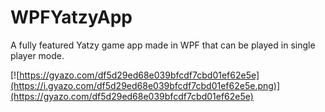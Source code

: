 # WPFYatzyApp

  A fully featured Yatzy game app made in WPF that can be played in single player mode.
  
  [![https://gyazo.com/df5d29ed68e039bfcdf7cbd01ef62e5e](https://i.gyazo.com/df5d29ed68e039bfcdf7cbd01ef62e5e.png)](https://gyazo.com/df5d29ed68e039bfcdf7cbd01ef62e5e)
  

